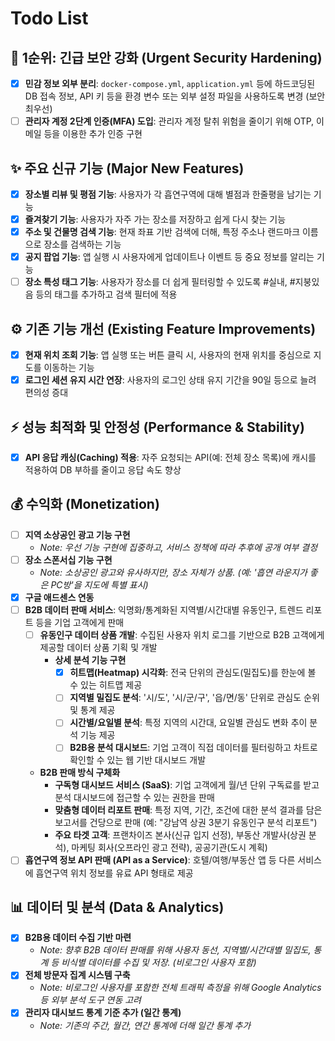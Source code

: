 # Todo List

## 🎯 1순위: 긴급 보안 강화 (Urgent Security Hardening)
- [x] **민감 정보 외부 분리**: `docker-compose.yml`, `application.yml` 등에 하드코딩된 DB 접속 정보, API 키 등을 환경 변수 또는 외부 설정 파일을 사용하도록 변경 (보안 최우선)
- [ ] **관리자 계정 2단계 인증(MFA) 도입**: 관리자 계정 탈취 위험을 줄이기 위해 OTP, 이메일 등을 이용한 추가 인증 구현

## ✨ 주요 신규 기능 (Major New Features)
- [x] **장소별 리뷰 및 평점 기능**: 사용자가 각 흡연구역에 대해 별점과 한줄평을 남기는 기능
- [x] **즐겨찾기 기능**: 사용자가 자주 가는 장소를 저장하고 쉽게 다시 찾는 기능
- [x] **주소 및 건물명 검색 기능**: 현재 좌표 기반 검색에 더해, 특정 주소나 랜드마크 이름으로 장소를 검색하는 기능
- [x] **공지 팝업 기능**: 앱 실행 시 사용자에게 업데이트나 이벤트 등 중요 정보를 알리는 기능
- [ ] **장소 특성 태그 기능**: 사용자가 장소를 더 쉽게 필터링할 수 있도록 #실내, #지붕있음 등의 태그를 추가하고 검색 필터에 적용

## ⚙️ 기존 기능 개선 (Existing Feature Improvements)
- [x] **현재 위치 조회 기능**: 앱 실행 또는 버튼 클릭 시, 사용자의 현재 위치를 중심으로 지도를 이동하는 기능
- [x] **로그인 세션 유지 시간 연장**: 사용자의 로그인 상태 유지 기간을 90일 등으로 늘려 편의성 증대

## ⚡️ 성능 최적화 및 안정성 (Performance & Stability)
- [x] **API 응답 캐싱(Caching) 적용**: 자주 요청되는 API(예: 전체 장소 목록)에 캐시를 적용하여 DB 부하를 줄이고 응답 속도 향상

## 💰 수익화 (Monetization)
- [ ] **지역 소상공인 광고 기능 구현**
  - *Note: 우선 기능 구현에 집중하고, 서비스 정책에 따라 추후에 공개 여부 결정*
- [ ] **장소 스폰서십 기능 구현**
  - *Note: 소상공인 광고와 유사하지만, 장소 자체가 상품. (예: '흡연 라운지가 좋은 PC방'을 지도에 특별 표시)*
- [x] **구글 애드센스 연동**
- [ ] **B2B 데이터 판매 서비스**: 익명화/통계화된 지역별/시간대별 유동인구, 트렌드 리포트 등을 기업 고객에게 판매
  - [ ] **유동인구 데이터 상품 개발**: 수집된 사용자 위치 로그를 기반으로 B2B 고객에게 제공할 데이터 상품 기획 및 개발
    - **상세 분석 기능 구현**
      - [x] **히트맵(Heatmap) 시각화**: 전국 단위의 관심도(밀집도)를 한눈에 볼 수 있는 히트맵 제공
      - [ ] **지역별 밀집도 분석**: '시/도', '시/군/구', '읍/면/동' 단위로 관심도 순위 및 통계 제공
      - [ ] **시간별/요일별 분석**: 특정 지역의 시간대, 요일별 관심도 변화 추이 분석 기능 제공
      - [ ] **B2B용 분석 대시보드**: 기업 고객이 직접 데이터를 필터링하고 차트로 확인할 수 있는 웹 기반 대시보드 개발
  - **B2B 판매 방식 구체화**
    - **구독형 대시보드 서비스 (SaaS)**: 기업 고객에게 월/년 단위 구독료를 받고 분석 대시보드에 접근할 수 있는 권한을 판매
    - **맞춤형 데이터 리포트 판매**: 특정 지역, 기간, 조건에 대한 분석 결과를 담은 보고서를 건당으로 판매 (예: "강남역 상권 3분기 유동인구 분석 리포트")
    - **주요 타겟 고객**: 프랜차이즈 본사(신규 입지 선정), 부동산 개발사(상권 분석), 마케팅 회사(오프라인 광고 전략), 공공기관(도시 계획)
- [ ] **흡연구역 정보 API 판매 (API as a Service)**: 호텔/여행/부동산 앱 등 다른 서비스에 흡연구역 위치 정보를 유료 API 형태로 제공

## 📊 데이터 및 분석 (Data & Analytics)
- [x] **B2B용 데이터 수집 기반 마련**
  - *Note: 향후 B2B 데이터 판매를 위해 사용자 동선, 지역별/시간대별 밀집도, 통계 등 비식별 데이터를 수집 및 저장. (비로그인 사용자 포함)*
- [x] **전체 방문자 집계 시스템 구축**
  - *Note: 비로그인 사용자를 포함한 전체 트래픽 측정을 위해 Google Analytics 등 외부 분석 도구 연동 고려*
- [x] **관리자 대시보드 통계 기준 추가 (일간 통계)**
  - *Note: 기존의 주간, 월간, 연간 통계에 더해 일간 통계 추가*
